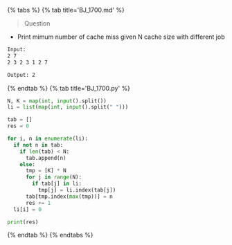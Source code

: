 {% tabs %}
{% tab title='BJ_1700.md' %}

> Question

* Print mimum number of cache miss given N cache size with different job

```txt
Input:
2 7
2 3 2 3 1 2 7

Output: 2
```

{% endtab %}
{% tab title='BJ_1700.py' %}

```py
N, K = map(int, input().split())
li = list(map(int, input().split(" ")))

tab = []
res = 0

for i, n in enumerate(li):
  if not n in tab:
    if len(tab) < N:
      tab.append(n)
    else:
      tmp = [K] * N
      for j in range(N):
        if tab[j] in li:
          tmp[j] = li.index(tab[j])
      tab[tmp.index(max(tmp))] = n
      res += 1
  li[i] = 0

print(res)
```

{% endtab %}
{% endtabs %}
